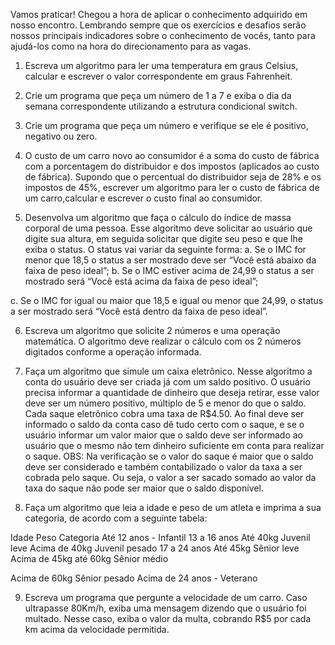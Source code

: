 Vamos praticar!
Chegou a hora de aplicar o conhecimento adquirido em nosso encontro.
Lembrando sempre que os exercícios e desafios serão nossos principais
indicadores sobre o conhecimento de vocês, tanto para ajudá-los como
na hora do direcionamento para as vagas.

1. Escreva um algoritmo para ler uma temperatura em graus Celsius,
calcular e escrever o valor correspondente em graus Fahrenheit.

2. Crie um programa que peça um número de 1 a 7 e exiba o dia da
semana correspondente utilizando a estrutura condicional switch.

3. Crie um programa que peça um número e verifique se ele é positivo,
negativo ou zero.

4. O custo de um carro novo ao consumidor é a soma do custo de
fábrica com a porcentagem do distribuidor e dos impostos
(aplicados ao custo de fábrica). Supondo que o percentual do
distribuidor seja de 28% e os impostos de 45%, escrever um
algoritmo para ler o custo de fábrica de um carro,calcular e escrever
o custo final ao consumidor.

5. Desenvolva um algoritmo que faça o cálculo do índice de massa
corporal de uma pessoa. Esse algoritmo deve solicitar ao usuário
que digite sua altura, em seguida solicitar que digite seu peso e que
lhe exiba o status. O status vai variar da seguinte forma:
a. Se o IMC for menor que 18,5 o status a ser mostrado deve ser
“Você está abaixo da faixa de peso ideal”;
b. Se o IMC estiver acima de 24,99 o status a ser mostrado será
“Você está acima da faixa de peso ideal”;

c. Se o IMC for igual ou maior que 18,5 e igual ou menor que
24,99, o status a ser mostrado será “Você está dentro da faixa
de peso ideal”.

6. Escreva um algoritmo que solicite 2 números e uma operação
matemática. O algoritmo deve realizar o cálculo com os 2 números
digitados conforme a operação informada.

7. Faça um algoritmo que simule um caixa eletrônico. Nesse algoritmo
a conta do usuário deve ser criada já com um saldo positivo. O
usuário precisa informar a quantidade de dinheiro que deseja
retirar, esse valor deve ser um número positivo, múltiplo de 5 e
menor do que o saldo. Cada saque eletrônico cobra uma taxa de
R$4.50. Ao final deve ser informado o saldo da conta caso dê tudo
certo com o saque, e se o usuário informar um valor maior que o
saldo deve ser informado ao usuário que o mesmo não tem dinheiro
suficiente em conta para realizar o saque.
OBS: Na verificação se o valor do saque é maior que o saldo deve
ser considerado e também contabilizado o valor da taxa a ser
cobrada pelo saque. Ou seja, o valor a ser sacado somado ao valor
da taxa do saque não pode ser maior que o saldo disponível.

8. Faça um algoritmo que leia a idade e peso de um atleta e imprima
a sua categoria, de acordo com a seguinte tabela:

Idade Peso Categoria
Até 12 anos - Infantil
13 a 16 anos Até 40kg Juvenil leve
Acima de 40kg Juvenil pesado
17 a 24 anos Até 45kg Sênior leve
Acima de 45kg até 60kg Sênior médio

Acima de 60kg Sênior pesado
Acima de 24 anos - Veterano

9. Escreva um programa que pergunte a velocidade de um carro. Caso
ultrapasse 80Km/h, exiba uma mensagem dizendo que o usuário foi
multado. Nesse caso, exiba o valor da multa, cobrando R$5 por cada
km acima da velocidade permitida.
